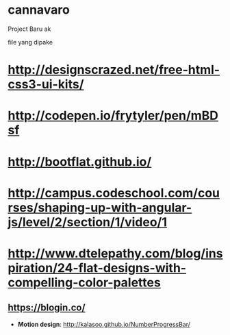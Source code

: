 cannavaro
=========

Project Baru ak

file yang dipake

http://designscrazed.net/free-html-css3-ui-kits/
=========
http://codepen.io/frytyler/pen/mBDsf
=========
http://bootflat.github.io/
=========
http://campus.codeschool.com/courses/shaping-up-with-angular-js/level/2/section/1/video/1
=========
http://www.dtelepathy.com/blog/inspiration/24-flat-designs-with-compelling-color-palettes
=========
https://blogin.co/
--
- **Motion design**: http://kalasoo.github.io/NumberProgressBar/